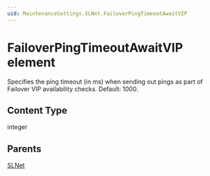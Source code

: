 ```yaml
---
uid: MaintenanceSettings.SLNet.FailoverPingTimeoutAwaitVIP
---
```


# FailoverPingTimeoutAwaitVIP element

Specifies the ping timeout (in ms) when sending out pings as part of Failover VIP availability checks. Default: 1000.

## Content Type

integer

## Parents

[SLNet](xref:MaintenanceSettings.SLNet)
